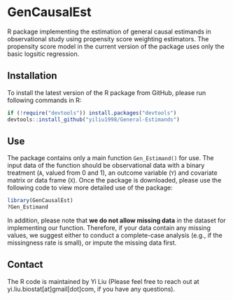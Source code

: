 # GenCausalEst
R package implementing the estimation of general causal estimands in observational study using propensity score weighting estimators. The propensity score model in the current version of the package uses only the basic logsitic regression. 

## Installation
To install the latest version of the R package from GitHub, please run following commands in R:

```r
if (!require("devtools")) install.packages("devtools")
devtools::install_github("yiliu1998/General-Estimands")
```

## Use
The package contains only a main function `Gen_Estimand()` for use. The input data of the function should be observational data with a binary treatment (`A`, valued from 0 and 1), an outcome variable (`Y`) and covariate matrix or data frame (`X`). Once the package is downloaded, please use the following code to view more detailed use of the package:

```r
library(GenCausalEst)
?Gen_Estimand
```
In addition, please note that **we do not allow missing data** in the dataset for implementing our function. Therefore, if your data contain any missing values, we suggest either to conduct a complete-case analysis (e.g., if the missingness rate is small), or impute the missing data first. 

## Contact
The R code is maintained by Yi Liu (Please feel free to reach out at yi.liu.biostat[at]gmail[dot]com, if you have any questions).
